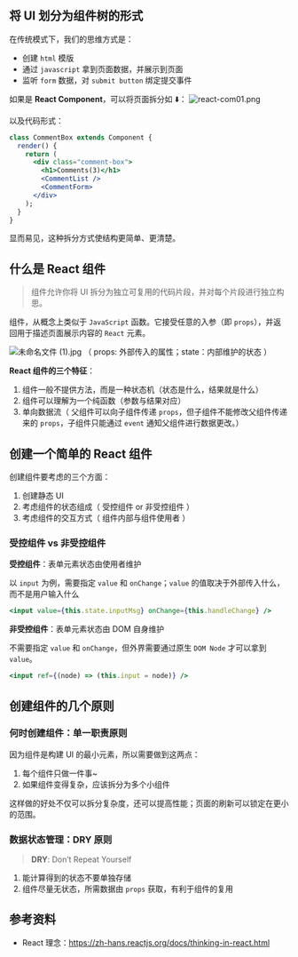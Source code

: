 ## 将 UI 划分为组件树的形式

在传统模式下，我们的思维方式是：

- 创建 `html` 模版
- 通过 `javascript` 拿到页面数据，并展示到页面
- 监听 `form` 数据，对 `submit button` 绑定提交事件

如果是 **React Component**，可以将页面拆分如 ⬇️：
![react-com01.png](https://p3-juejin.byteimg.com/tos-cn-i-k3u1fbpfcp/1c09fc75c0ab408a90f637d5ca21d1c1~tplv-k3u1fbpfcp-watermark.image)

以及代码形式：

```jsx
class CommentBox extends Component {
  render() {
    return (
      <div class="comment-box">
        <h1>Comments(3)</h1>
        <CommentList />
        <CommentForm>
      </div>
    );
  }
}
```

显而易见，这种拆分方式使结构更简单、更清楚。

## 什么是 React 组件

> 组件允许你将 UI 拆分为独立可复用的代码片段，并对每个片段进行独立构思。

组件，从概念上类似于 `JavaScript` 函数。它接受任意的入参（即 `props`），并返回用于描述页面展示内容的 `React` 元素。

![未命名文件 (1).jpg](https://p3-juejin.byteimg.com/tos-cn-i-k3u1fbpfcp/ed3a4746ea3246d4bb313b6c744cc354~tplv-k3u1fbpfcp-watermark.image)
（ props: 外部传入的属性；state：内部维护的状态 ）

**React 组件的三个特征**：

1. 组件一般不提供方法，而是一种状态机（状态是什么，结果就是什么）
2. 组件可以理解为一个纯函数（参数与结果对应）
3. 单向数据流（ 父组件可以向子组件传递 `props`，但子组件不能修改父组件传递来的 `props`，子组件只能通过 `event` 通知父组件进行数据更改。）

## 创建一个简单的 React 组件

创建组件要考虑的三个方面：

1. 创建静态 UI
2. 考虑组件的状态组成（ 受控组件 or 非受控组件 ）
3. 考虑组件的交互方式（ 组件内部与组件使用者 ）

### 受控组件 vs 非受控组件

**受控组件**：表单元素状态由使用者维护

以 `input` 为例，需要指定 `value` 和 `onChange`；`value` 的值取决于外部传入什么，而不是用户输入什么

```jsx
<input value={this.state.inputMsg} onChange={this.handleChange} />
```

**非受控组件**：表单元素状态由 DOM 自身维护

不需要指定 `value` 和 `onChange`，但外界需要通过原生 `DOM Node` 才可以拿到 `value`。

```jsx
<input ref={(node) => (this.input = node)} />
```

## 创建组件的几个原则

### 何时创建组件：单一职责原则

因为组件是构建 UI 的最小元素，所以需要做到这两点：

1. 每个组件只做一件事~
2. 如果组件变得复杂，应该拆分为多个小组件

这样做的好处不仅可以拆分复杂度，还可以提高性能；页面的刷新可以锁定在更小的范围。

### 数据状态管理：DRY 原则

> **DRY**: Don’t Repeat Yourself

1. 能计算得到的状态不要单独存储
2. 组件尽量无状态，所需数据由 `props` 获取，有利于组件的复用

## 参考资料

- React 理念：https://zh-hans.reactjs.org/docs/thinking-in-react.html
